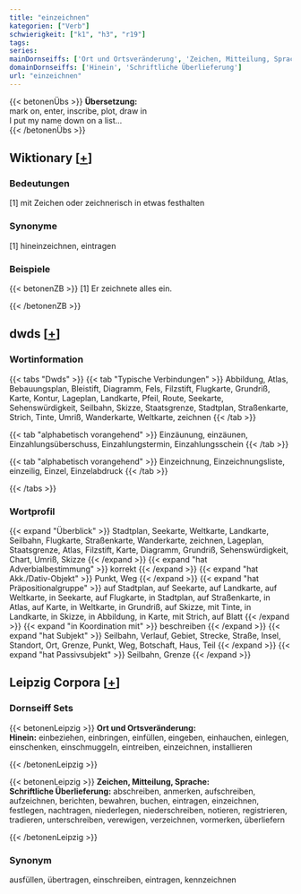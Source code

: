 ```yaml
---
title: "einzeichnen"
kategorien: ["Verb"]
schwierigkeit: ["k1", "h3", "r19"]
tags:
series:
mainDornseiffs: ['Ort und Ortsveränderung', 'Zeichen, Mitteilung, Sprache']
domainDornseiffs: ['Hinein', 'Schriftliche Überlieferung']
url: "einzeichnen"
---
```


{{< betonenÜbs >}}
**Übersetzung:**  
mark on, enter, inscribe, plot, draw  in  
I put my name down on a list...  
{{< /betonenÜbs >}}

## Wiktionary [[+](https://de.wiktionary.org/wiki/einzeichnen)]

### Bedeutungen
[1] mit Zeichen oder zeichnerisch in etwas festhalten  

### Synonyme
[1] hineinzeichnen, eintragen  

### Beispiele
{{< betonenZB >}}
[1] Er zeichnete alles ein.  

{{< /betonenZB >}}


## dwds [[+](https://www.dwds.de/wb/einzeichnen)]

### Wortinformation
{{< tabs "Dwds" >}}
{{< tab "Typische Verbindungen" >}}
Abbildung, Atlas, Bebauungsplan, Bleistift, Diagramm, Fels, Filzstift, Flugkarte, Grundriß, Karte, Kontur, Lageplan, Landkarte, Pfeil, Route, Seekarte, Sehenswürdigkeit, Seilbahn, Skizze, Staatsgrenze, Stadtplan, Straßenkarte, Strich, Tinte, Umriß, Wanderkarte, Weltkarte, zeichnen
{{< /tab >}}

{{< tab "alphabetisch vorangehend" >}}
Einzäunung, einzäunen, Einzahlungsüberschuss, Einzahlungstermin, Einzahlungsschein
{{< /tab >}}

{{< tab "alphabetisch vorangehend" >}}
Einzeichnung, Einzeichnungsliste, einzeilig, Einzel, Einzelabdruck
{{< /tab >}}

{{< /tabs >}}

### Wortprofil
{{< expand "Überblick" >}} Stadtplan, Seekarte, Weltkarte, Landkarte, Seilbahn, Flugkarte, Straßenkarte, Wanderkarte, zeichnen, Lageplan, Staatsgrenze, Atlas, Filzstift, Karte, Diagramm, Grundriß, Sehenswürdigkeit, Chart, Umriß, Skizze {{< /expand >}}
{{< expand "hat Adverbialbestimmung" >}} korrekt {{< /expand >}}
{{< expand "hat Akk./Dativ-Objekt" >}} Punkt, Weg {{< /expand >}}
{{< expand "hat Präpositionalgruppe" >}} auf Stadtplan, auf Seekarte, auf Landkarte, auf Weltkarte, in Seekarte, auf Flugkarte, in Stadtplan, auf Straßenkarte, in Atlas, auf Karte, in Weltkarte, in Grundriß, auf Skizze, mit Tinte, in Landkarte, in Skizze, in Abbildung, in Karte, mit Strich, auf Blatt {{< /expand >}}
{{< expand "in Koordination mit" >}} beschreiben {{< /expand >}}
{{< expand "hat Subjekt" >}} Seilbahn, Verlauf, Gebiet, Strecke, Straße, Insel, Standort, Ort, Grenze, Punkt, Weg, Botschaft, Haus, Teil {{< /expand >}}
{{< expand "hat Passivsubjekt" >}} Seilbahn, Grenze {{< /expand >}}

## Leipzig Corpora [[+](https://corpora.uni-leipzig.de/en/res?word=einzeichnen&corpusId=deu_newscrawl-public_2018)]

### Dornseiff Sets
{{< betonenLeipzig >}}
**Ort und Ortsveränderung:**  
**Hinein:** einbeziehen, einbringen, einfüllen, eingeben, einhauchen, einlegen, einschenken, einschmuggeln, eintreiben, einzeichnen, installieren  

{{< /betonenLeipzig >}}


{{< betonenLeipzig >}}
**Zeichen, Mitteilung, Sprache:**  
**Schriftliche Überlieferung:** abschreiben, anmerken, aufschreiben, aufzeichnen, berichten, bewahren, buchen, eintragen, einzeichnen, festlegen, nachtragen, niederlegen, niederschreiben, notieren, registrieren, tradieren, unterschreiben, verewigen, verzeichnen, vormerken, überliefern  

{{< /betonenLeipzig >}}

### Synonym
ausfüllen, übertragen, einschreiben, eintragen, kennzeichnen

